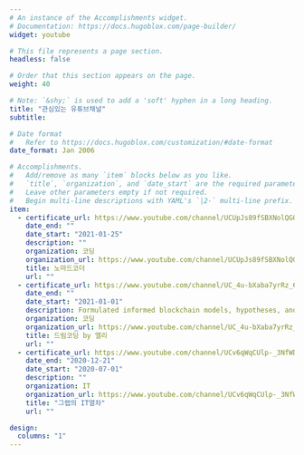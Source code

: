```yaml
---
# An instance of the Accomplishments widget.
# Documentation: https://docs.hugoblox.com/page-builder/
widget: youtube

# This file represents a page section.
headless: false

# Order that this section appears on the page.
weight: 40

# Note: `&shy;` is used to add a 'soft' hyphen in a long heading.
title: "관심있는 유튜브채널"
subtitle:

# Date format
#   Refer to https://docs.hugoblox.com/customization/#date-format
date_format: Jan 2006

# Accomplishments.
#   Add/remove as many `item` blocks below as you like.
#   `title`, `organization`, and `date_start` are the required parameters.
#   Leave other parameters empty if not required.
#   Begin multi-line descriptions with YAML's `|2-` multi-line prefix.
item:
  - certificate_url: https://www.youtube.com/channel/UCUpJs89fSBXNolQGOYKn0YQ
    date_end: ""
    date_start: "2021-01-25"
    description: ""
    organization: 코딩
    organization_url: https://www.youtube.com/channel/UCUpJs89fSBXNolQGOYKn0YQ
    title: 노마드코더
    url: ""
  - certificate_url: https://www.youtube.com/channel/UC_4u-bXaba7yrRz_6x6kb_w
    date_end: ""
    date_start: "2021-01-01"
    description: Formulated informed blockchain models, hypotheses, and use cases.
    organization: 코딩
    organization_url: https://www.youtube.com/channel/UC_4u-bXaba7yrRz_6x6kb_w
    title: 드림코딩 by 엘리
    url: ""
  - certificate_url: https://www.youtube.com/channel/UCv6qWqCUlp-_3NfWDqSEnNg
    date_end: "2020-12-21"
    date_start: "2020-07-01"
    description: ""
    organization: IT
    organization_url: https://www.youtube.com/channel/UCv6qWqCUlp-_3NfWDqSEnNg
    title: "그랩의 IT열차"
    url: ""

design:
  columns: "1"
---
```

